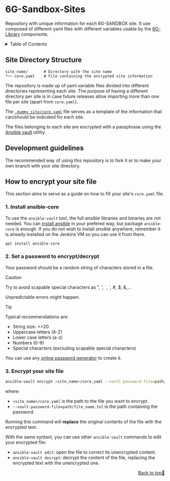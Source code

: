 <a name="readme-top"></a>

# 6G-Sandbox-Sites <!-- omit in toc -->

Repository with unique information for each 6G-SANDBOX site. It use composed of different yaml files with different variables usable by the [6G-Library](https://github.com/6G-SANDBOX/6G-Library) components.


<details>
<summary>Table of Contents</summary>

- [Site Directory Structure](#site-directory-structure)
- [Development guidelines](#development-guidelines)
- [How to encrypt your site file](#how-to-encrypt-your-site-file)

</details>

## Site Directory Structure

```
site_name/       # Directory with the site name
└── core.yaml    # File containing the encrypted site information
```

The repository is made up of yaml variable files divided into different directories representing each site. The purpose of having a different directory per site is in case future releases allow importing more than one file per site (apart from `core.yaml`).

The [`.dummy_site/core.yaml`](.dummy_site/core.yaml) file serves as a template of the information that can/should be indicated for each site.

The files belonging to each site are encrypted with a passphrase using the [Ansible vault](https://docs.ansible.com/ansible/latest/vault_guide/index.html) utility.

## Development guidelines

The recommended way of using this repository is to fork it or to make your own branch with your site directory.

## How to encrypt your site file

This section aims to serve as a guide on how to fill your site's `core.yaml` file.

### 1. Install ansible-core <!-- omit in toc -->

To use the `ansible-vault` tool, the full *ansible* libraries and binaries are not needed. You can [install ansible](https://docs.ansible.com/ansible/latest/installation_guide/installation_distros.html) in your prefered way, but package `ansible-core` is enough.
If you do not wish to install *ansible* anywhere, remember it is already installed on the Jenkins VM so you can use it from there.

```bash
apt install ansible-core
```

### 2. Set a password to encrypt/decrypt <!-- omit in toc -->

Your password should be a random string of characters stored in a file.

> [!CAUTION]
> Try to avoid scapable special characters as ", ', `, ´, #, $, &,...
> 
> Unpredictable errors might happen.

> [!TIP]
> Typical recommendations are:
>
> - String size: >=20
> - Uppercase letters (A-Z)
> - Lower case letters (a-z)
> - Numbers (0-9)
> - Special characters (excluding scapable special characters)
>
> You can use any [online password generator](https://www.random.org/strings/) to create it.

### 3. Encrypt your site file <!-- omit in toc -->

```sh
ansible-vault encrypt <site_name>/core.yaml --vault-password-file=path/to/password.txt
```

where:

- `<site_name>/core.yaml` is the path to the file you want to encrypt.
- `--vault-password-file=path/file_name.txt` is the path containing the password.

Running this command will **replace** the original contents of the file with the encrypted text.

With the same syntaxt, you can use other `ansible-vault` commands to edit your encrypted file:
- `ansible-vault edit`: open the file to correct its unencrypted content.
- `ansible-vault decrypt`: decrypt the content of the file, replacing the encrypted text with the unencrypted one.

<p align="right"><a href="#readme-top">Back to top&#x1F53C;</a></p>